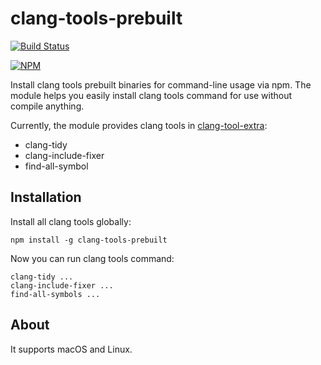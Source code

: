 # clang-tools-prebuilt

[![Build Status](https://travis-ci.org/hokein/clang-tools-prebuilt.svg?branch=master)](https://travis-ci.org/hokein/clang-tools-prebuilt)

[![NPM](https://nodei.co/npm/clang-tools-prebuilt.png?downloads=true)](https://nodei.co/npm/clang-tools-prebuilt/)

Install clang tools prebuilt binaries for command-line usage via npm. The module
helps you easily install clang tools command for use without compile anything.

Currently, the module provides clang tools in [clang-tool-extra](http://clang.llvm.org/extra/):
  * clang-tidy
  * clang-include-fixer
  * find-all-symbol

## Installation

Install all clang tools globally:

```
npm install -g clang-tools-prebuilt
```

Now you can run clang tools command:

```
clang-tidy ...
clang-include-fixer ...
find-all-symbols ...
```

## About

It supports macOS and Linux.
